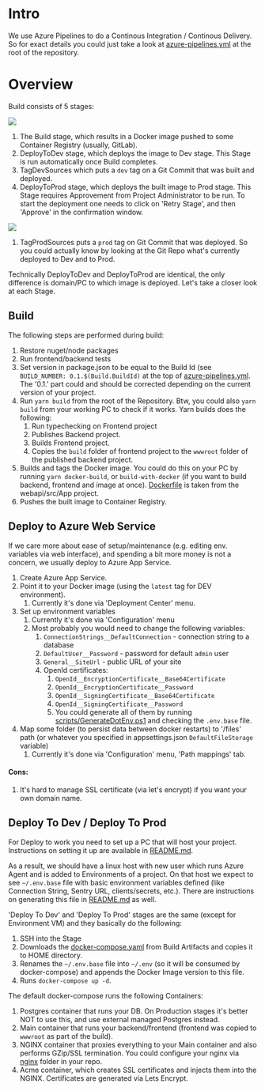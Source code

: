 # Intro

We use Azure Pipelines to do a Continous Integration / Continous Delivery. So for exact details you could just take a look at [azure-pipelines.yml](https://github.com/mccsoft/backend-frontend-template/blob/master/azure-pipelines.yml) at the root of the repository.

# Overview

Build consists of 5 stages:

![](images/ci-cd.png)

1. The Build stage, which results in a Docker image pushed to some Container Registry (usually, GitLab).
1. DeployToDev stage, which deploys the image to Dev stage. This Stage is run automatically once Build completes.
1. TagDevSources which puts a `dev` tag on a Git Commit that was built and deployed.
1. DeployToProd stage, which deploys the built image to Prod stage. This Stage requires Approvement from Project Administrator to be run. To start the deployment one needs to click on 'Retry Stage', and then 'Approve' in the confirmation window.

![](images/ci-cd-approval.png)

1. TagProdSources puts a `prod` tag on Git Commit that was deployed. So you could actually know by looking at the Git Repo what's currently deployed to Dev and to Prod.

Technically DeployToDev and DeployToProd are identical, the only difference is domain/PC to which image is deployed. Let's take a closer look at each Stage.

## Build

The following steps are performed during build:

1. Restore nuget/node packages
1. Run frontend/backend tests
1. Set version in package.json to be equal to the Build Id (see `BUILD_NUMBER: 0.1.$(Build.BuildId)` at the top of [azure-pipelines.yml](https://github.com/mccsoft/backend-frontend-template/blob/master/azure-pipelines.yml). The '0.1.' part could and should be corrected depending on the current version of your project.
1. Run `yarn build` from the root of the Repository. Btw, you could also `yarn build` from your working PC to check if it works. Yarn builds does the following:
   1. Run typechecking on Frontend project
   1. Publishes Backend project.
   1. Builds Frontend project.
   1. Copies the `build` folder of frontend project to the `wwwroot` folder of the published backend project.
1. Builds and tags the Docker image. You could do this on your PC by running `yarn docker-build`, or `build-with-docker` (if you want to build backend, frontend and image at once). [Dockerfile](https://github.com/mccsoft/backend-frontend-template/blob/master/webapi/src/MccSoft.TemplateApp.App/Dockerfile) is taken from the webapi/src/App project.
1. Pushes the built image to Container Registry.

## Deploy to Azure Web Service

If we care more about ease of setup/maintenance (e.g. editing env. variables via web interface), and spending a bit more money is not a concern, we usually deploy to Azure App Service.

1. Create Azure App Service.
2. Point it to your Docker image (using the `latest` tag for DEV environment).
   1. Currently it's done via 'Deployment Center' menu.
3. Set up environment variables
   1. Currently it's done via 'Configuration' menu
   2. Most probably you would need to change the following variables:
      1. `ConnectionStrings__DefaultConnection` - connection string to a database
      2. `DefaultUser__Password` - password for default `admin` user
      3. `General__SiteUrl` - public URL of your site
      4. OpenId certificates:
         1. `OpenId__EncryptionCertificate__Base64Certificate`
         2. `OpenId__EncryptionCertificate__Password`
         3. `OpenId__SigningCertificate__Base64Certificate`
         4. `OpenId__SigningCertificate__Password`
         5. You could generate all of them by running [scripts/GenerateDotEnv.ps1](scripts/GenerateDotEnv.ps1) and checking the `.env.base` file.
4. Map some folder (to persist data between docker restarts) to '/files' path (or whatever you specified in appsettings.json `DefaultFileStorage` variable)
   1. Currently it's done via 'Configuration' menu, 'Path mappings' tab.

#### Cons:

1. It's hard to manage SSL certificate (via let's encrypt) if you want your own domain name.

## Deploy To Dev / Deploy To Prod

For Deploy to work you need to set up a PC that will host your project. Instructions on setting it up are available in [README.md](https://github.com/mccsoft/backend-frontend-template#set-up-hosting-server-droplet-on-digital-ocean).

As a result, we should have a linux host with new user which runs Azure Agent and is added to Environments of a project. On that host we expect to see `~/.env.base` file with basic environment variables defined (like Connection String, Sentry URL, clients/secrets, etc.). There are instructions on generating this file in [README.md](https://github.com/mccsoft/backend-frontend-template#set-up-hosting-server-droplet-on-digital-ocean) as well.

'Deploy To Dev' and 'Deploy To Prod' stages are the same (except for Environment VM) and they basically do the following:

1. SSH into the Stage
1. Downloads the [docker-compose.yaml](https://github.com/mccsoft/backend-frontend-template/blob/master/docker-compose.yaml) from Build Artifacts and copies it to HOME directory.
1. Renames the `~/.env.base` file into `~/.env` (so it will be consumed by docker-compose) and appends the Docker Image version to this file.
1. Runs `docker-compose up -d`.

The default docker-compose runs the following Containers:

1. Postgres container that runs your DB. On Production stages it's better NOT to use this, and use external managed Postgres instead.
1. Main container that runs your backend/frontend (frontend was copied to `wwwroot` as part of the build).
1. NGINX container that proxies everything to your Main container and also performs GZip/SSL termination. You could configure your nginx via [nginx](https://github.com/mccsoft/backend-frontend-template/blob/master/nginx) folder in your repo.
1. Acme container, which creates SSL certificates and injects them into the NGINX. Certificates are generated via Lets Encrypt.
